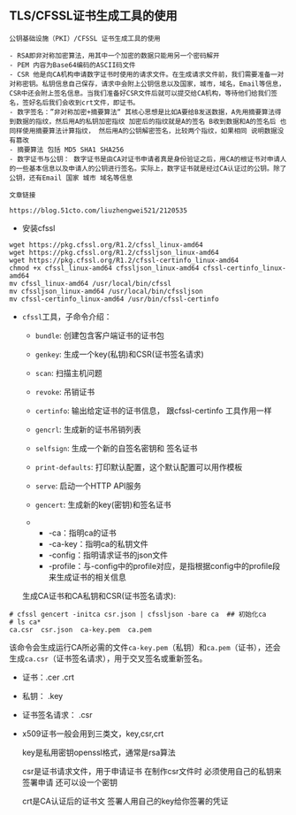 ## TLS/CFSSL证书生成工具的使用

```
公钥基础设施（PKI）/CFSSL 证书生成工具的使用

- RSA即非对称加密算法，用其中一个加密的数据只能用另一个密码解开
- PEM 内容为Base64编码的ASCII码文件
- CSR 他是向CA机构申请数字证书时使用的请求文件。在生成请求文件前，我们需要准备一对对称密钥。私钥信息自己保存，请求中会附上公钥信息以及国家，城市，域名，Email等信息，CSR中还会附上签名信息。当我们准备好CSR文件后就可以提交给CA机构，等待他们给我们签名，签好名后我们会收到crt文件，即证书。
- 数字签名：”非对称加密+摘要算法“ 其核心思想是比如A要给B发送数据，A先用摘要算法得到数据的指纹，然后用A的私钥加密指纹 加密后的指纹就是A的签名 B收到数据和A的签名后 也同样使用摘要算法计算指纹， 然后用A的公钥解密签名，比较两个指纹，如果相同 说明数据没有篡改  
- 摘要算法 包括 MD5 SHA1 SHA256
- 数字证书与公钥： 数字证书是由CA对证书申请者真是身份验证之后，用CA的根证书对申请人的一些基本信息以及申请人的公钥进行签名。实际上，数字证书就是经过CA认证过的公钥。除了公钥，还有Email 国家 城市 域名等信息

文章链接

https://blog.51cto.com/liuzhengwei521/2120535
```

- 安装cfssl

```she
wget https://pkg.cfssl.org/R1.2/cfssl_linux-amd64
wget https://pkg.cfssl.org/R1.2/cfssljson_linux-amd64
wget https://pkg.cfssl.org/R1.2/cfssl-certinfo_linux-amd64
chmod +x cfssl_linux-amd64 cfssljson_linux-amd64 cfssl-certinfo_linux-amd64
mv cfssl_linux-amd64 /usr/local/bin/cfssl
mv cfssljson_linux-amd64 /usr/local/bin/cfssljson
mv cfssl-certinfo_linux-amd64 /usr/bin/cfssl-certinfo
```

- `cfssl`工具，子命令介绍：

  - `bundle`: 创建包含客户端证书的证书包

  - `genkey`: 生成一个key(私钥)和CSR(证书签名请求)

  - `scan`: 扫描主机问题

  - `revoke`: 吊销证书

  - `certinfo`: 输出给定证书的证书信息， 跟cfssl-certinfo 工具作用一样

  - `gencrl`: 生成新的证书吊销列表

  - `selfsign`: 生成一个新的自签名密钥和 签名证书

  - `print-defaults`: 打印默认配置，这个默认配置可以用作模板

  - `serve`: 启动一个HTTP API服务

  - `gencert`: 生成新的key(密钥)和签名证书

  - - -ca：指明ca的证书
    - -ca-key：指明ca的私钥文件
    - -config：指明请求证书的json文件
    - -profile：与-config中的profile对应，是指根据config中的profile段来生成证书的相关信息

  生成CA证书和CA私钥和CSR(证书签名请求): 

```
# cfssl gencert -initca csr.json | cfssljson -bare ca  ## 初始化ca
# ls ca*
ca.csr  csr.json  ca-key.pem  ca.pem
```

该命令会生成运行CA所必需的文件`ca-key.pem`（私钥）和`ca.pem`（证书），还会生成`ca.csr`（证书签名请求），用于交叉签名或重新签名。 





- 证书：.cer .crt

- 私钥： .key

- 证书签名请求： .csr

- x509证书一般会用到三类文，key,csr,crt

  key是私用密钥openssl格式，通常是rsa算法

  csr是证书请求文件，用于申请证书 在制作csr文件时 必须使用自己的私钥来签署申请 还可以设一个密钥

  crt是CA认证后的证书文 签署人用自己的key给你签署的凭证

